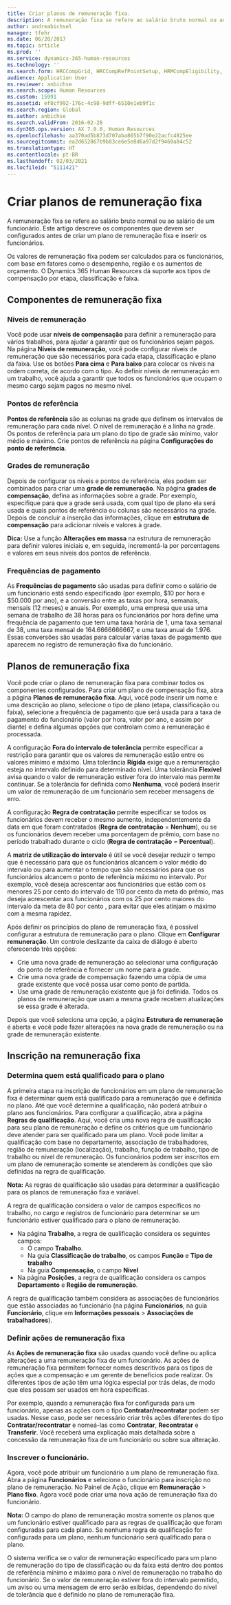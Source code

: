 ```yaml
---
title: Criar planos de remuneração fixa.
description: A remuneração fixa se refere ao salário bruto normal ou ao salário de um funcionário. Este artigo descreve os componentes que devem ser configurados antes de criar um plano de remuneração fixa e inserir os funcionários.
author: andreabichsel
manager: tfehr
ms.date: 06/20/2017
ms.topic: article
ms.prod: ''
ms.service: dynamics-365-human-resources
ms.technology: ''
ms.search.form: HRCCompGrid, HRCCompRefPointSetup, HRMCompEligibility, HRMCompEvent, HRMFixedCompPlanTable, HcmCompensationWorkspace
audience: Application User
ms.reviewer: anbichse
ms.search.scope: Human Resources
ms.custom: 15991
ms.assetid: ef8cf992-176c-4c98-9dff-6510e1eb9f1c
ms.search.region: Global
ms.author: anbichse
ms.search.validFrom: 2016-02-28
ms.dyn365.ops.version: AX 7.0.0, Human Resources
ms.openlocfilehash: aa370ad5b873d707aba865b7f90e22acfc4825ee
ms.sourcegitcommit: ea2d652867b9b83ce6e5e8d6a97d2f9460a84c52
ms.translationtype: HT
ms.contentlocale: pt-BR
ms.lasthandoff: 02/03/2021
ms.locfileid: "5111421"
---
```

# <a name="create-a-fixed-compensation-plans"></a>Criar planos de remuneração fixa

A remuneração fixa se refere ao salário bruto normal ou ao salário de um funcionário. Este artigo descreve os componentes que devem ser configurados antes de criar um plano de remuneração fixa e inserir os funcionários.

Os valores de remuneração fixa podem ser calculados para os funcionários, com base em fatores como o desempenho, região e os aumentos de orçamento. O Dynamics 365 Human Resources dá suporte aos tipos de compensação por etapa, classificação e faixa.

## <a name="fixed-compensation-components"></a>Componentes de remuneração fixa
### <a name="compensation-levels"></a>Níveis de remuneração

Você pode usar **níveis de compensação** para definir a remuneração para vários trabalhos, para ajudar a garantir que os funcionários sejam pagos. Na página **Níveis de remuneração**, você pode configurar níveis de remuneração que são necessários para cada etapa, classificação e plano da faixa. Use os botões **Para cima** e **Para baixo** para colocar os níveis na ordem correta, de acordo com o tipo. Ao definir níveis de remuneração em um trabalho, você ajuda a garantir que todos os funcionários que ocupam o mesmo cargo sejam pagos no mesmo nível.

### <a name="reference-points"></a>Pontos de referência

**Pontos de referência** são as colunas na grade que definem os intervalos de remuneração para cada nível. O nível de remuneração é a linha na grade. Os pontos de referência para um plano do tipo de grade são mínimo, valor médio e máximo. Crie pontos de referência na página **Configurações do ponto de referência**.

### <a name="compensation-grids"></a>Grades de remuneração

Depois de configurar os níveis e pontos de referência, eles podem ser combinados para criar uma **grade de remuneração**. Na página **grades de compensação**, defina as informações sobre a grade. Por exemplo, especifique para que a grade será usada, com qual tipo de plano ela será usada e quais pontos de referência ou colunas são necessários na grade. Depois de concluir a inserção das informações, clique em **estrutura de compensação** para adicionar níveis e valores à grade. 

**Dica:** Use a função **Alterações em massa** na estrutura de remuneração para definir valores iniciais e, em seguida, incrementá-la por porcentagens e valores em seus níveis dos pontos de referência.

### <a name="pay-frequencies"></a>Frequências de pagamento

As **Frequências de pagamento** são usadas para definir como o salário de um funcionário está sendo especificado (por exemplo, $10 por hora e $50.000 por ano), e a conversão entre as taxas por hora, semanais, mensais (12 meses) e anuais. Por exemplo, uma empresa que usa uma semana de trabalho de 38 horas para os funcionários por hora define uma frequência de pagamento que tem uma taxa horária de 1, uma taxa semanal de 38, uma taxa mensal de 164.6666666667, e uma taxa anual de 1.976. Essas conversões são usadas para calcular várias taxas de pagamento que aparecem no registro de remuneração fixa do funcionário.

## <a name="fixed-compensation-plans"></a>Planos de remuneração fixa
Você pode criar o plano de remuneração fixa para combinar todos os componentes configurados. Para criar um plano de compensação fixa, abra a página **Planos de remuneração fixa**. Aqui, você pode inserir um nome e uma descrição ao plano, selecione o tipo de plano (etapa, classificação ou faixa), selecione a frequência de pagamento que será usada para a taxa de pagamento do funcionário (valor por hora, valor por ano, e assim por diante) e defina algumas opções que controlam como a remuneração é processada. 

A configuração **Fora do intervalo de tolerância** permite especificar a restrição para garantir que os valores de remuneração estão entre os valores mínimo e máximo. Uma tolerância **Rígida** exige que a remuneração esteja no intervalo definido para determinado nível. Uma tolerância **Flexível** avisa quando o valor de remuneração estiver fora do intervalo mas permite continuar. Se a tolerância for definida como **Nenhuma**, você poderá inserir um valor de remuneração de um funcionário sem receber mensagens de erro. 

A configuração **Regra de contratação** permite especificar se todos os funcionários devem receber o mesmo aumento, independentemente da data em que foram contratados (**Regra de contratação** = **Nenhum**), ou se os funcionários devem receber uma porcentagem de prêmio, com base no período trabalhado durante o ciclo (**Regra de contratação** = **Percentual**). 

A **matriz de utilização do intervalo** é útil se você desejar reduzir o tempo que é necessário para que os funcionários alcancem o valor médio do intervalo ou para aumentar o tempo que são necessários para que os funcionários alcancem o ponto de referência máximo no intervalo. Por exemplo, você deseja acrescentar aos funcionários que estão com os menores 25 por cento do intervalo de 110 por cento da meta do prêmio, mas deseja acrescentar aos funcionários com os 25 por cento maiores do intervalo da meta de 80 por cento , para evitar que eles atinjam o máximo com a mesma rapidez. 

Após definir os princípios do plano de remuneração fixa, é possível configurar a estrutura de remuneração para o plano. Clique em **Configurar remuneração**. Um controle deslizante da caixa de diálogo é aberto oferecendo três opções:

-   Crie uma nova grade de remuneração ao selecionar uma configuração do ponto de referência e fornecer um nome para a grade.
-   Crie uma nova grade de compensação fazendo uma cópia de uma grade existente que você possa usar como ponto de partida.
-   Use uma grade de remuneração existente que já foi definida. Todos os planos de remuneração que usam a mesma grade recebem atualizações se essa grade é alterada.

Depois que você seleciona uma opção, a página **Estrutura de remuneração** é aberta e você pode fazer alterações na nova grade de remuneração ou na grade de remuneração existente.

## <a name="fixed-compensation-enrollment"></a>Inscrição na remuneração fixa
### <a name="determine-who-is-eligible-for-the-plan"></a>Determina quem está qualificado para o plano

A primeira etapa na inscrição de funcionários em um plano de remuneração fixa é determinar quem está qualificado para a remuneração que é definida no plano. Até que você determine a qualificação, não poderá atribuir o plano aos funcionários. Para configurar a qualificação, abra a página **Regras de qualificação**. Aqui, você cria uma nova regra de qualificação para seu plano de remuneração e define os critérios que um funcionário deve atender para ser qualificado para um plano. Você pode limitar a qualificação com base no departamento, associação de trabalhadores, região de remuneração (localização), trabalho, função de trabalho, tipo de trabalho ou nível de remuneração. Os funcionários podem ser inscritos em um plano de remuneração somente se atenderem às condições que são definidas na regra de qualificação. 

**Nota:** As regras de qualificação são usadas para determinar a qualificação para os planos de remuneração fixa e variável. 

A regra de qualificação considera o valor de campos específicos no trabalho, no cargo e registros de funcionário para determinar se um funcionário estiver qualificado para o plano de remuneração.

-   Na página **Trabalho**, a regra de qualificação considera os seguintes campos:
    -   O campo **Trabalho**.
    -   Na guia **Classificação do trabalho**, os campos **Função** e **Tipo de trabalho**
    -   Na guia **Compensação**, o campo **Nível**
-   Na página **Posições**, a regra de qualificação considera os campos **Departamento** e **Região de remuneração**.

A regra de qualificação também considera as associações de funcionários que estão associadas ao funcionário (na página **Funcionários**, na guia **Funcionário**, clique em **Informações pessoais** &gt; **Associações de trabalhadores**).

### <a name="define-fixed-compensation-actions"></a>Definir ações de remuneração fixa

As **Ações de remuneração fixa** são usadas quando você define ou aplica alterações a uma remuneração fixa de um funcionário. As ações de remuneração fixa permitem fornecer nomes descritivos para os tipos de ações que a compensação e um gerente de benefícios pode realizar. Os diferentes tipos de ação têm uma lógica especial por trás delas, de modo que eles possam ser usados em hora específicas. 

Por exemplo, quando a remuneração fixa for configurada para um funcionário, apenas as ações com o tipo **Contratar/recontratar** podem ser usadas. Nesse caso, pode ser necessário criar três ações diferentes do tipo **Contratar/recontratar** e nomeá-las como **Contratar**, **Recontratar** e **Transferir**. Você receberá uma explicação mais detalhada sobre a concessão da remuneração fixa de um funcionário ou sobre sua alteração.

### <a name="enroll-the-employee"></a>Inscrever o funcionário.

Agora, você pode atribuir um funcionário a um plano de remuneração fixa. Abra a página **Funcionários** e selecione o funcionário para inscrição no plano de remuneração. No Painel de Ação, clique em **Remuneração** &gt; **Plano fixo**. Agora você pode criar uma nova ação de remuneração fixa do funcionário. 

**Nota:** O campo do plano de remuneração mostra somente os planos que um funcionário estiver qualificado para as regras de qualificação que foram configuradas para cada plano. Se nenhuma regra de qualificação for configurada para um plano, nenhum funcionário será qualificado para o plano. 

O sistema verifica se o valor de remuneração especificado para um plano de remuneração do tipo de classificação ou da faixa está dentro dos pontos de referência mínimo e máximo para o nível de remuneração no trabalho do funcionário. Se o valor de remuneração estiver fora do intervalo permitido, um aviso ou uma mensagem de erro serão exibidas, dependendo do nível de tolerância que é definido no plano de remuneração fixa.

